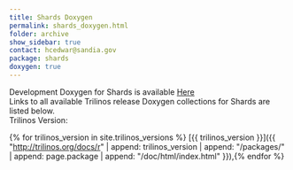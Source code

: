 ```yaml
---
title: Shards Doxygen
permalink: shards_doxygen.html
folder: archive
show_sidebar: true
contact: hcedwar@sandia.gov
package: shards
doxygen: true
---
```


Development Doxygen for Shards is available [Here](http://trilinos.org/docs/dev/packages/shards/doc/html/index.html)  
Links to all available Trilinos release Doxygen collections for Shards are listed below.  
Trilinos Version: 

{% for trilinos_version in site.trilinos_versions %}
[{{ trilinos_version }}]({{ "http://trilinos.org/docs/r" | append: trilinos_version | append: "/packages/" | append: page.package | append: "/doc/html/index.html" }}),{% endfor %}
